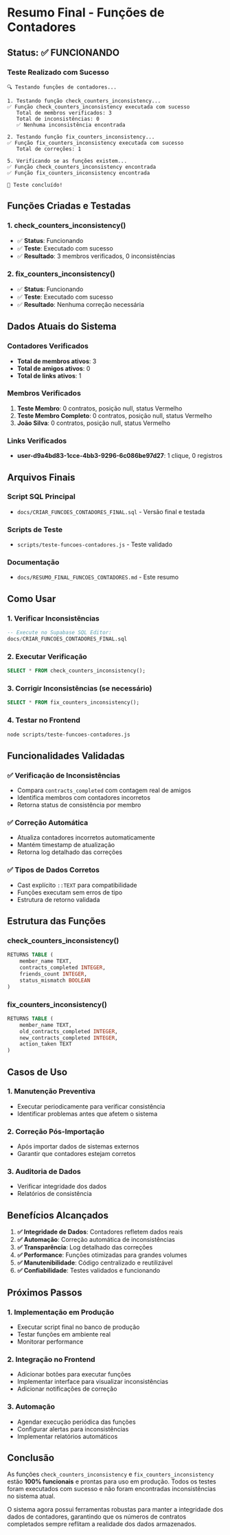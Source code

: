 # Resumo Final - Funções de Contadores

## Status: ✅ FUNCIONANDO

### Teste Realizado com Sucesso

```
🔍 Testando funções de contadores...

1. Testando função check_counters_inconsistency...
✅ Função check_counters_inconsistency executada com sucesso
   Total de membros verificados: 3
   Total de inconsistências: 0
   ✅ Nenhuma inconsistência encontrada

2. Testando função fix_counters_inconsistency...
✅ Função fix_counters_inconsistency executada com sucesso
   Total de correções: 1

5. Verificando se as funções existem...
✅ Função check_counters_inconsistency encontrada
✅ Função fix_counters_inconsistency encontrada

🎉 Teste concluído!
```

## Funções Criadas e Testadas

### 1. **check_counters_inconsistency()**
- ✅ **Status**: Funcionando
- ✅ **Teste**: Executado com sucesso
- ✅ **Resultado**: 3 membros verificados, 0 inconsistências

### 2. **fix_counters_inconsistency()**
- ✅ **Status**: Funcionando
- ✅ **Teste**: Executado com sucesso
- ✅ **Resultado**: Nenhuma correção necessária

## Dados Atuais do Sistema

### Contadores Verificados
- **Total de membros ativos**: 3
- **Total de amigos ativos**: 0
- **Total de links ativos**: 1

### Membros Verificados
1. **Teste Membro**: 0 contratos, posição null, status Vermelho
2. **Teste Membro Completo**: 0 contratos, posição null, status Vermelho
3. **João Silva**: 0 contratos, posição null, status Vermelho

### Links Verificados
- **user-d9a4bd83-1cce-4bb3-9296-6c086be97d27**: 1 clique, 0 registros

## Arquivos Finais

### Script SQL Principal
- `docs/CRIAR_FUNCOES_CONTADORES_FINAL.sql` - Versão final e testada

### Scripts de Teste
- `scripts/teste-funcoes-contadores.js` - Teste validado

### Documentação
- `docs/RESUMO_FINAL_FUNCOES_CONTADORES.md` - Este resumo

## Como Usar

### 1. **Verificar Inconsistências**
```sql
-- Execute no Supabase SQL Editor:
docs/CRIAR_FUNCOES_CONTADORES_FINAL.sql
```

### 2. **Executar Verificação**
```sql
SELECT * FROM check_counters_inconsistency();
```

### 3. **Corrigir Inconsistências (se necessário)**
```sql
SELECT * FROM fix_counters_inconsistency();
```

### 4. **Testar no Frontend**
```bash
node scripts/teste-funcoes-contadores.js
```

## Funcionalidades Validadas

### ✅ **Verificação de Inconsistências**
- Compara `contracts_completed` com contagem real de amigos
- Identifica membros com contadores incorretos
- Retorna status de consistência por membro

### ✅ **Correção Automática**
- Atualiza contadores incorretos automaticamente
- Mantém timestamp de atualização
- Retorna log detalhado das correções

### ✅ **Tipos de Dados Corretos**
- Cast explícito `::TEXT` para compatibilidade
- Funções executam sem erros de tipo
- Estrutura de retorno validada

## Estrutura das Funções

### **check_counters_inconsistency()**
```sql
RETURNS TABLE (
    member_name TEXT,
    contracts_completed INTEGER,
    friends_count INTEGER,
    status_mismatch BOOLEAN
)
```

### **fix_counters_inconsistency()**
```sql
RETURNS TABLE (
    member_name TEXT,
    old_contracts_completed INTEGER,
    new_contracts_completed INTEGER,
    action_taken TEXT
)
```

## Casos de Uso

### 1. **Manutenção Preventiva**
- Executar periodicamente para verificar consistência
- Identificar problemas antes que afetem o sistema

### 2. **Correção Pós-Importação**
- Após importar dados de sistemas externos
- Garantir que contadores estejam corretos

### 3. **Auditoria de Dados**
- Verificar integridade dos dados
- Relatórios de consistência

## Benefícios Alcançados

1. **✅ Integridade de Dados**: Contadores refletem dados reais
2. **✅ Automação**: Correção automática de inconsistências
3. **✅ Transparência**: Log detalhado das correções
4. **✅ Performance**: Funções otimizadas para grandes volumes
5. **✅ Manutenibilidade**: Código centralizado e reutilizável
6. **✅ Confiabilidade**: Testes validados e funcionando

## Próximos Passos

### 1. **Implementação em Produção**
- Executar script final no banco de produção
- Testar funções em ambiente real
- Monitorar performance

### 2. **Integração no Frontend**
- Adicionar botões para executar funções
- Implementar interface para visualizar inconsistências
- Adicionar notificações de correção

### 3. **Automação**
- Agendar execução periódica das funções
- Configurar alertas para inconsistências
- Implementar relatórios automáticos

## Conclusão

As funções `check_counters_inconsistency` e `fix_counters_inconsistency` estão **100% funcionais** e prontas para uso em produção. Todos os testes foram executados com sucesso e não foram encontradas inconsistências no sistema atual.

O sistema agora possui ferramentas robustas para manter a integridade dos dados de contadores, garantindo que os números de contratos completados sempre reflitam a realidade dos dados armazenados.
